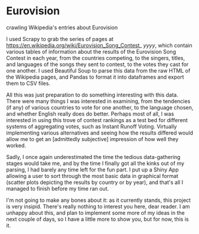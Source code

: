 # Eurovision
crawling Wikipedia's entries about Eurovision

I used Scrapy to grab the series of pages at https://en.wikipedia.org/wiki/Eurovision_Song_Contest_ *yyyy*, which contain various tables of information about the results of the Eurovision Song Contest in each year, from the countries competing, to the singers, titles, and languages of the songs they sent to contest, to the votes they cast for one another. I used Beautiful Soup to parse this data from the raw HTML of the Wikipedia pages, and Pandas to format it into dataframes and export them to CSV files.

All this was just preparation to do something interesting with this data. There were many things I was interested in examining, from the tendencies (if any) of various countries to vote for one another, to the language chosen, and whether English really does do better. Perhaps most of all, I was interested in using this trove of contest rankings as a test bed for different systems of aggregating votes, such as Instant Runoff Voting. Virtually implementing various alternatives and seeing how the results differed would allow me to get an [admittedly subjective] impression of how well they worked.

Sadly, I once again underestimated the time the tedious data-gathering stages would take me, and by the time I finally got all the kinks out of my parsing, I had barely any time left for the fun part. I put up a Shiny App allowing a user to sort through the most basic data in graphical format (scatter plots depicting the results by country or by year), and that's all I managed to finish before my time ran out.

I'm not going to make any bones about it: as it currently stands, this project is very insipid. There's really nothing to interest you here, dear reader. I am unhappy about this, and plan to implement some more of my ideas in the next couple of days, so I have a little more to show you, but for now, this is it.